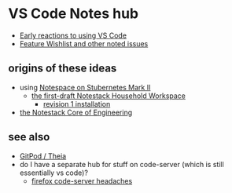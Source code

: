 # VS Code Notes hub

- [Early reactions to using VS Code](73ce0d7f-758e-40ef-ae0a-c37e4a5bf2cd.md)
- [Feature Wishlist and other noted issues](2b697702-6c3b-494b-81bc-d9eb3ac07361.md)

## origins of these ideas

- using [Notespace on Stubernetes Mark II](77124417-31d7-4b6b-85b2-352e8c7984f2.md)
  - [the first-draft Notestack Household Workspace](67826054-ed26-41e6-80c9-5d677e6a8cba.md)
    - [revision 1 installation](fe1f8446-6298-42b3-a0ad-da51295a4ebe.md)
- [the Notestack Core of Engineering](30ec2e6e-47d0-496a-a523-0732b35aea8a.md)

## see also

- [GitPod / Theia](5018398f-fa13-45a5-98ac-d640fe4d5a41.md)
- do I have a separate hub for stuff on code-server (which is still essentially vs code)?
  - [firefox code-server headaches](e8c540af-779d-4f14-ab77-d282e3249eca.md)

